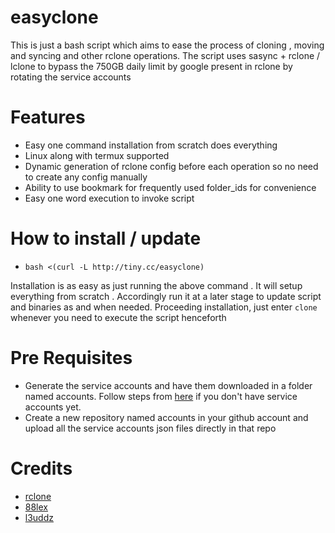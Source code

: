 # easyclone
This is just a bash script which aims to ease the process of cloning , moving and syncing and other rclone operations.
The script uses sasync + rclone / lclone to bypass the 750GB daily limit by google present in rclone by rotating the service accounts

# Features
* Easy one command installation from scratch does everything
* Linux along with termux supported
* Dynamic generation of rclone config before each operation so no need to create any config manually
* Ability to use bookmark for frequently used folder_ids for convenience
* Easy one word execution to invoke script

# How to install / update
* ```bash <(curl -L http://tiny.cc/easyclone)```

Installation is as easy as just running the above command . It will setup everything from scratch . Accordingly run it at a later stage to update script and binaries as and when needed.
Proceeding installation, just enter ```clone``` whenever you need to execute the script henceforth 

# Pre Requisites
* Generate the service accounts and have them downloaded in a folder named accounts. Follow steps from [here](https://github.com/smartass08/Service-Accounts-to-Google-groups/blob/master/README.md) if you don't have service accounts yet.
* Create a new repository named accounts in your github account and upload all the service accounts json files directly in that repo 

# Credits
* [rclone](https://github.com/rclone/rclone)
* [88lex](https://github.com/88lex/sasync)
* [l3uddz](https://github.com/l3uddz/rclone)    
